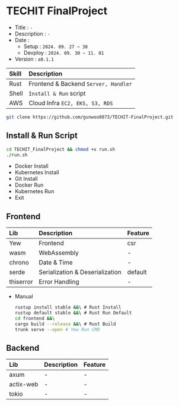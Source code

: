 # TECHIT FinalProject
* Title   : `-`
* Description : `-`
* Date    : 
  * Setup   : `2024. 09. 27 ~ 30`
  * Devploy : `2024. 09. 30 ~ 11. 01`
* Version : `a0.1.1`

| Skill | Description                          |
|:------|:-------------------------------------|
| Rust  | Frontend & Backend `Server, Handler` |
| Shell | `Install & Run` script               |
| AWS   | Cloud Infra `EC2, EKS, S3, RDS`      |

```bash
git clone https://github.com/gunwoo8873/TECHIT-FinalProject.git
```

Install & Run Script
---
```bash
cd TECHIT_FinalProject && chmod +x run.sh
./run.sh
```
* Docker Install
* Kubernetes Install
* Git Install
* Docker Run
* Kubernetes Run
* Exit

Frontend
---

| Lib       | Description                        | Feature |
|:----------|:-----------------------------------|:--------|
| Yew       | Frontend                           | csr     |
| wasm      | WebAssembly                        | -       |
| chrono    | Date & Time                        | -       |
| serde     | Serialization & Deserialization    | default |
| thiserror | Error Handling                     | -       |

* Manual
    ```bash
    rustup install stable &&\ # Rust Install
    rustup default stable &&\ # Rust Run Default
    cd frontend &&\
    cargo build --release &&\ # Rust Build
    trunk serve --open # Yew Run CMD
    ```

Backend
---
| Lib        | Description | Feature |
|:-----------|:------------|:--------|
| axum       | -           | -       |
| actix-web  | -           | -       |
| tokio      | -           | -       |
